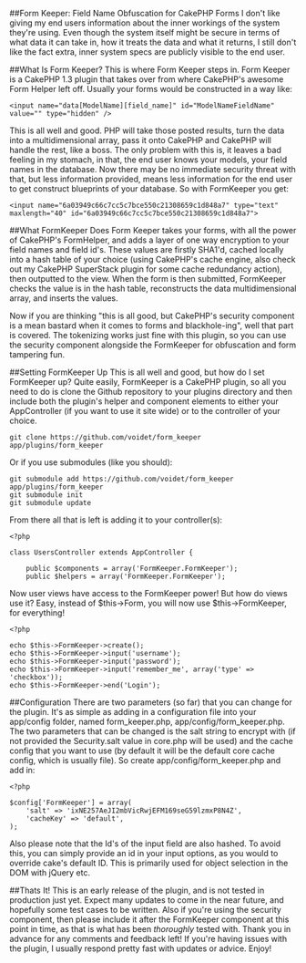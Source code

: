 ##Form Keeper: Field Name Obfuscation for CakePHP Forms
I don't like giving my end users information about the inner workings of the system they're using. Even though the system itself might be secure in terms of what data it can take in, how it treats the data and what it returns, I still don't like the fact extra, inner system specs are publicly visible to the end user.

##What Is Form Keeper?
This is where Form Keeper steps in. Form Keeper is a CakePHP 1.3 plugin that takes over from where CakePHP's awesome Form Helper left off. Usually your forms would be constructed in a way like:

	<input name="data[ModelName][field_name]" id="ModelNameFieldName" value="" type="hidden" />

This is all well and good. PHP will take those posted results, turn the data into a multidimensional array, pass it onto CakePHP and CakePHP will handle the rest, like a boss. The only problem with this is, it leaves a bad feeling in my stomach, in that, the end user knows your models, your field names in the database. Now there may be no immediate security threat with that, but less information provided, means less information for the end user to get construct blueprints of your database. So with FormKeeper you get:

	<input name="6a03949c66c7cc5c7bce550c21308659c1d848a7" type="text" maxlength="40" id="6a03949c66c7cc5c7bce550c21308659c1d848a7">

##What FormKeeper Does
Form Keeper takes your forms, with all the power of CakePHP's FormHelper, and adds a layer of one way encryption to your field names and field id's. These values are firstly SHA1'd, cached locally into a hash table of your choice (using CakePHP's cache engine, also check out my CakePHP SuperStack plugin for some cache redundancy action), then outputted to the view. When the form is then submitted, FormKeeper checks the value is in the hash table, reconstructs the data multidimensional array, and inserts the values.

Now if you are thinking "this is all good, but CakePHP's security component is a mean bastard when it comes to forms and blackhole-ing", well that part is covered. The tokenizing works just fine with this plugin, so you can use the security component alongside the FormKeeper for obfuscation and form tampering fun.

##Setting FormKeeper Up
This is all well and good, but how do I set FormKeeper up? Quite easily, FormKeeper is a CakePHP plugin, so all you need to do is clone the Github repository to your plugins directory and then include both the plugin's helper and component elements to either your AppController (if you want to use it site wide) or to the controller of your choice.

	git clone https://github.com/voidet/form_keeper app/plugins/form_keeper

Or if you use submodules (like you should):

	git submodule add https://github.com/voidet/form_keeper app/plugins/form_keeper
	git submodule init
	git submodule update

From there all that is left is adding it to your controller(s):

	<?php

	class UsersController extends AppController {

		public $components = array('FormKeeper.FormKeeper');
		public $helpers = array('FormKeeper.FormKeeper');

Now user views have access to the FormKeeper power! But how do views use it? Easy, instead of $this->Form, you will now use $this->FormKeeper, for everything!

	<?php

	echo $this->FormKeeper->create();
	echo $this->FormKeeper->input('username');
	echo $this->FormKeeper->input('password');
	echo $this->FormKeeper->input('remember_me', array('type' => 'checkbox'));
	echo $this->FormKeeper->end('Login');

##Configuration
There are two parameters (so far) that you can change for the plugin. It's as simple as adding in a configuration file into your app/config folder, named form_keeper.php, app/config/form_keeper.php. The two parameters that can be changed is the salt string to encrypt with (if not provided the Security.salt value in core.php will be used) and the cache config that you want to use (by default it will be the default core cache config, which is usually file). So create app/config/form_keeper.php and add in:

	<?php

	$config['FormKeeper'] = array(
		'salt' => 'ixNE257AeJI2mbVicRwjEFM169seG59lzmxP8N4Z',
		'cacheKey' => 'default',
	);

Also please note that the Id's of the input field are also hashed. To avoid this, you can simply provide an id in your input options, as you would to override cake's default ID. This is primarily used for object selection in the DOM with jQuery etc.

##Thats It!
This is an early release of the plugin, and is not tested in production just yet. Expect many updates to come in the near future, and hopefully some test cases to be written. Also if you're using the security component, then please include it after the FormKeeper component at this point in time, as that is what has been *thoroughly* tested with. Thank you in advance for any comments and feedback left! If you're having issues with the plugin, I usually respond pretty fast with updates or advice. Enjoy!